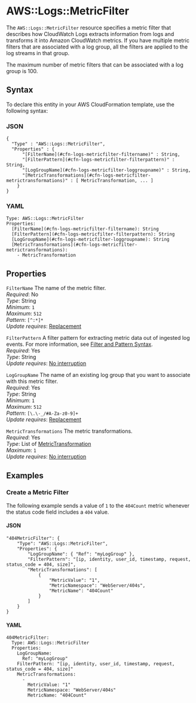 # AWS::Logs::MetricFilter<a name="aws-resource-logs-metricfilter"></a>

The `AWS::Logs::MetricFilter` resource specifies a metric filter that describes how CloudWatch Logs extracts information from logs and transforms it into Amazon CloudWatch metrics\. If you have multiple metric filters that are associated with a log group, all the filters are applied to the log streams in that group\.

The maximum number of metric filters that can be associated with a log group is 100\.

## Syntax<a name="aws-resource-logs-metricfilter-syntax"></a>

To declare this entity in your AWS CloudFormation template, use the following syntax:

### JSON<a name="aws-resource-logs-metricfilter-syntax.json"></a>

```
{
  "Type" : "AWS::Logs::MetricFilter",
  "Properties" : {
      "[FilterName](#cfn-logs-metricfilter-filtername)" : String,
      "[FilterPattern](#cfn-logs-metricfilter-filterpattern)" : String,
      "[LogGroupName](#cfn-logs-metricfilter-loggroupname)" : String,
      "[MetricTransformations](#cfn-logs-metricfilter-metrictransformations)" : [ MetricTransformation, ... ]
    }
}
```

### YAML<a name="aws-resource-logs-metricfilter-syntax.yaml"></a>

```
Type: AWS::Logs::MetricFilter
Properties: 
  [FilterName](#cfn-logs-metricfilter-filtername): String
  [FilterPattern](#cfn-logs-metricfilter-filterpattern): String
  [LogGroupName](#cfn-logs-metricfilter-loggroupname): String
  [MetricTransformations](#cfn-logs-metricfilter-metrictransformations): 
    - MetricTransformation
```

## Properties<a name="aws-resource-logs-metricfilter-properties"></a>

`FilterName`  <a name="cfn-logs-metricfilter-filtername"></a>
The name of the metric filter\.  
*Required*: No  
*Type*: String  
*Minimum*: `1`  
*Maximum*: `512`  
*Pattern*: `[^:*]*`  
*Update requires*: [Replacement](https://docs.aws.amazon.com/AWSCloudFormation/latest/UserGuide/using-cfn-updating-stacks-update-behaviors.html#update-replacement)

`FilterPattern`  <a name="cfn-logs-metricfilter-filterpattern"></a>
A filter pattern for extracting metric data out of ingested log events\. For more information, see [Filter and Pattern Syntax](https://docs.aws.amazon.com/AmazonCloudWatch/latest/logs/FilterAndPatternSyntax.html)\.  
*Required*: Yes  
*Type*: String  
*Update requires*: [No interruption](https://docs.aws.amazon.com/AWSCloudFormation/latest/UserGuide/using-cfn-updating-stacks-update-behaviors.html#update-no-interrupt)

`LogGroupName`  <a name="cfn-logs-metricfilter-loggroupname"></a>
The name of an existing log group that you want to associate with this metric filter\.  
*Required*: Yes  
*Type*: String  
*Minimum*: `1`  
*Maximum*: `512`  
*Pattern*: `[\.\-_/#A-Za-z0-9]+`  
*Update requires*: [Replacement](https://docs.aws.amazon.com/AWSCloudFormation/latest/UserGuide/using-cfn-updating-stacks-update-behaviors.html#update-replacement)

`MetricTransformations`  <a name="cfn-logs-metricfilter-metrictransformations"></a>
The metric transformations\.  
*Required*: Yes  
*Type*: List of [MetricTransformation](aws-properties-logs-metricfilter-metrictransformation.md)  
*Maximum*: `1`  
*Update requires*: [No interruption](https://docs.aws.amazon.com/AWSCloudFormation/latest/UserGuide/using-cfn-updating-stacks-update-behaviors.html#update-no-interrupt)

## Examples<a name="aws-resource-logs-metricfilter--examples"></a>



### Create a Metric Filter<a name="aws-resource-logs-metricfilter--examples--Create_a_Metric_Filter"></a>

The following example sends a value of `1` to the `404Count` metric whenever the status code field includes a `404` value\.

#### JSON<a name="aws-resource-logs-metricfilter--examples--Create_a_Metric_Filter--json"></a>

```
"404MetricFilter": {
    "Type": "AWS::Logs::MetricFilter",
    "Properties": {
        "LogGroupName": { "Ref": "myLogGroup" },
        "FilterPattern": "[ip, identity, user_id, timestamp, request, status_code = 404, size]",
        "MetricTransformations": [
            {
                "MetricValue": "1",
                "MetricNamespace": "WebServer/404s",
                "MetricName": "404Count"
            }
        ]
    }
}
```

#### YAML<a name="aws-resource-logs-metricfilter--examples--Create_a_Metric_Filter--yaml"></a>

```
404MetricFilter: 
  Type: AWS::Logs::MetricFilter
  Properties: 
    LogGroupName: 
      Ref: "myLogGroup"
    FilterPattern: "[ip, identity, user_id, timestamp, request, status_code = 404, size]"
    MetricTransformations: 
      - 
        MetricValue: "1"
        MetricNamespace: "WebServer/404s"
        MetricName: "404Count"
```